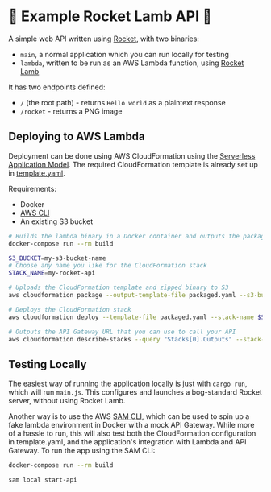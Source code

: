 # 🚀 Example Rocket Lamb API 🐑

A simple web API written using [Rocket](https://rocket.rs/), with two binaries:
- `main`, a normal application which you can run locally for testing
- `lambda`, written to be run as an AWS Lambda function, using [Rocket Lamb](https://github.com/GREsau/rocket-lamb)

It has two endpoints defined:
- `/` (the root path) - returns `Hello world` as a plaintext response
- `/rocket` - returns a PNG image

## Deploying to AWS Lambda
Deployment can be done using AWS CloudFormation using the [Serverless Application Model](https://docs.aws.amazon.com/lambda/latest/dg/serverless_app.html). The required CloudFormation template is already set up in [template.yaml](template.yaml).

Requirements:
- Docker
- [AWS CLI](https://aws.amazon.com/cli/)
- An existing S3 bucket

```sh
# Builds the lambda binary in a Docker container and outputs the packaged zip file
docker-compose run --rm build

S3_BUCKET=my-s3-bucket-name
# Choose any name you like for the CloudFormation stack
STACK_NAME=my-rocket-api

# Uploads the CloudFormation template and zipped binary to S3
aws cloudformation package --output-template-file packaged.yaml --s3-bucket $S3_BUCKET

# Deploys the CloudFormation stack
aws cloudformation deploy --template-file packaged.yaml --stack-name $STACK_NAME --capabilities CAPABILITY_IAM

# Outputs the API Gateway URL that you can use to call your API
aws cloudformation describe-stacks --query "Stacks[0].Outputs" --stack-name $STACK_NAME
```

## Testing Locally
The easiest way of running the application locally is just with `cargo run`, which will run `main.js`. This configures and launches a bog-standard Rocket server, without using Rocket Lamb.

Another way is to use the AWS [SAM CLI](https://github.com/awslabs/aws-sam-cli), which can be used to spin up a fake lambda environment in Docker with a mock API Gateway. While more of a hassle to run, this will also test both the CloudFormation configuration in template.yaml, and the application's integration with Lambda and API Gateway. To run the app using the SAM CLI:
```sh
docker-compose run --rm build

sam local start-api
```
